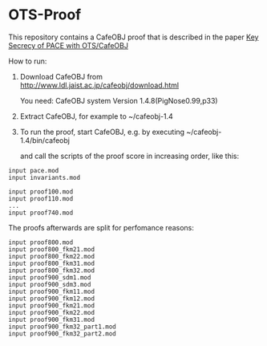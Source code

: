 OTS-Proof
=========

This repository contains a CafeOBJ proof that is described in the paper
[Key Secrecy of PACE with OTS/CafeOBJ](https://github.com/d-klein/ots-proof/raw/master/key_secrecy_of_pace.pdf)


How to run:

1. Download CafeOBJ from 
   http://www.ldl.jaist.ac.jp/cafeobj/download.html

   You need: CafeOBJ system Version 1.4.8(PigNose0.99,p33)

2. Extract CafeOBJ, for example to ~/cafeobj-1.4

3. To run the proof, start CafeOBJ, e.g. by executing
   ~/cafeobj-1.4/bin/cafeobj

   and call the scripts of the proof score in 
   increasing order, like this:

```
input pace.mod
input invariants.mod

input proof100.mod
input proof110.mod
...
input proof740.mod
```

   The proofs afterwards are split for perfomance reasons:

```
input proof800.mod
input proof800_fkm21.mod
input proof800_fkm22.mod
input proof800_fkm31.mod
input proof800_fkm32.mod
input proof900_sdm1.mod
input proof900_sdm3.mod
input proof900_fkm11.mod
input proof900_fkm12.mod
input proof900_fkm21.mod
input proof900_fkm22.mod
input proof900_fkm31.mod
input proof900_fkm32_part1.mod
input proof900_fkm32_part2.mod
```




